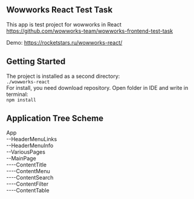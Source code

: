 ## Wowworks React Test Task
This app is test project for wowworks in React
https://github.com/wowworks-team/wowworks-frontend-test-task

Demo: https://rocketstars.ru/wowworks-react/

## Getting Started
The project is installed as a second directory:  
```./wowworks-react```  
For install, you need download repository. Open folder in IDE and write in terminal:  
```npm install```

## Application Tree Scheme
App  
--HeaderMenuLinks  
--HeaderMenuInfo  
--VariousPages  
--MainPage  
----ContentTitle  
----ContentMenu  
----ContentSearch  
----ContentFilter  
----ContentTable  
  
